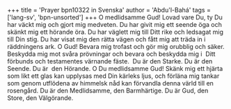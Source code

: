 +++
title = 'Prayer bpn10322 in Svenska'
author = 'Abdu'l-Bahá'
tags = ['lang-sv', 'bpn-unsorted']
+++
O medlidsamme Gud! Lovad vare Du, ty Du har väckt mig och gjort mig medveten. Du har givit mig ett seende öga och skänkt mig ett hörande öra.  Du har väglett mig till Ditt rike och ledsagat mig till Din stig. Du har visat mig den rätta vägen och fått mig att träda in i räddningens ark. O Gud! Bevara mig trofast och gör mig orubblig och säker. Beskydda mig mot svåra prövningar och bevara och beskydda mig i  Ditt förbunds och testamentes värnande fäste.  Du är den Starke. Du är den Seende. Du är  den Hörande.
O Du medlidsamme Gud! Skänk mig ett hjärta som likt ett glas kan upplysas med Din kärleks ljus, och förläna mig tankar som genom utflödena av himmelsk nåd kan förvandla denna värld till en rosengård.
Du är den Medlidsamme, den Barmhärtige. Du är Gud, den Store, den Välgörande.
